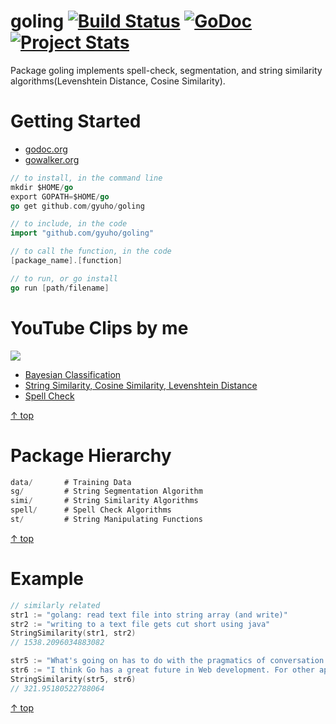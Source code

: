 goling [![Build Status](https://travis-ci.org/gyuho/goling.png?branch=master)](https://travis-ci.org/gyuho/goling) [![GoDoc](https://godoc.org/github.com/gyuho/goling?status.png)](http://godoc.org/github.com/gyuho/goling) [![Project Stats](http://www.ohloh.net/p/714473/widgets/project_thin_badge.gif)](http://www.ohloh.net/p/714473)
==========

Package goling implements spell-check, segmentation, and string similarity algorithms(Levenshtein Distance, Cosine Similarity).


Getting Started
==========
- [godoc.org](http://godoc.org/github.com/gyuho/goling)
- [gowalker.org](http://gowalker.org/github.com/gyuho/goling#_index)

```go
// to install, in the command line
mkdir $HOME/go
export GOPATH=$HOME/go
go get github.com/gyuho/goling

// to include, in the code
import "github.com/gyuho/goling"

// to call the function, in the code
[package_name].[function]

// to run, or go install
go run [path/filename]
```


YouTube Clips by me
==========
<a href="http://www.youtube.com/watch?v=927YDZH_MLo" target="_blank"><img src="http://img.youtube.com/vi/927YDZH_MLo/0.jpg"></a>
<ul>
	<li><a href="https://www.youtube.com/watch?v=dctzCcYt4AM&list=PLT6aABhFfintOGKWVWz9qMxC3qZZdHQRD&index=1" target="_blank">Bayesian Classification</li>
	<li><a href="https://www.youtube.com/watch?v=927YDZH_MLo&list=PLT6aABhFfintOGKWVWz9qMxC3qZZdHQRD" target="_blank">String Similarity, Cosine Similarity, Levenshtein Distance</li>
	<li><a href="https://www.youtube.com/watch?v=3qHx1VCcobY&list=PLT6aABhFfintOGKWVWz9qMxC3qZZdHQRD" target="_blank">Spell Check</li>
</ul>

[↑ top](https://github.com/gyuho/goling#goling---)


Package Hierarchy
==========
```go
data/		# Training Data
sg/			# String Segmentation Algorithm
simi/		# String Similarity Algorithms
spell/		# Spell Check Algorithms
st/			# String Manipulating Functions
```
[↑ top](https://github.com/gyuho/goling#goling---)



Example
==========
```go
// similarly related
str1 := "golang: read text file into string array (and write)"
str2 := "writing to a text file gets cut short using java"
StringSimilarity(str1, str2)
// 1538.2096034883082 

str5 := "What's going on has to do with the pragmatics of conversation. In particular, you're flouting a conversational rule, called the Maxim of Quantity.This rule states that what a person contributes to a conversation should be neither more nor less than what is required in the context."
str6 := "I think Go has a great future in Web development. For other applicative areas, I'm less certain as the development of the runtime is entirely focused on the problems associated with running stuff for the web: large static binaries, etc."
StringSimilarity(str5, str6)
// 321.95180522788064
```

[↑ top](https://github.com/gyuho/goling#goling---)